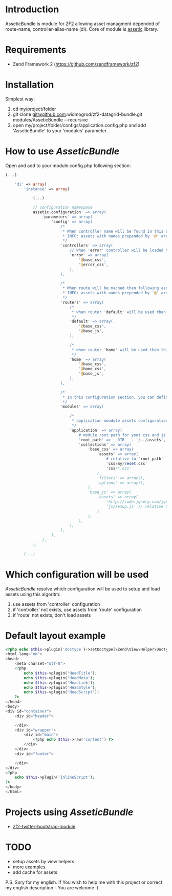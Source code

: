 # Introduction

AsseticBundle is module for ZF2 allowing asset managment depended of route-name, controller-alias-name (di).
Core of module is [assetic](https://github.com/kriswallsmith/assetic) library.

# Requirements

  * Zend Framework 2 (https://github.com/zendframework/zf2)

# Installation

Simplest way:

  1. cd my/project/folder
  2. git clone git@github.com:widmogrod/zf2-datagrid-bundle.git modules/AsseticBundle --recursive
  3. open my/project/folder/configs/application.config.php and add 'AsseticBundle' to your 'modules' parameter.

# How to use _AsseticBundle_

Open and add to your module.config.php following section:

``` php
(...)

    'di' => array(
        'instance' => array(

            (...)

            // configuration namespace
            assetic-configuration' => array(
                'parameters' => array(
                    'config' => array(
                        /*
                         * When controller name will be found in this section then fallowing assets will be loaded:
                         * INFO: assets with names prepended by '@' are alias for specific configuration resource.
                         */
                        'controllers' => array(
                            // when 'error' controller will be loaded then
                            'error' => array(
                                '@base_css',
                                '@error_css',
                            ),
                        ),

                        /*
                         * When route will be mached then following assets will be loaded:
                         * INFO: assets with names prepended by '@' are alias for specific configuration resource.
                         */
                        'routers' => array(
                            /*
                             * when router 'default' will be used then this set of asset will be loaded
                             */
                            'default' => array(
                                '@base_css',
                                '@base_js',
                            ),

                            /*
                             * when router 'home' will be used then this set of asset will be loaded
                             */
                            'home' => array(
                                '@base_css',
                                '@home_css',
                                '@base_js',
                            ),
                        ),

                        /*
                         * In this configuration section, you can define which js, css, resources module have.
                         */
                        'modules' => array(

                            /*
                             * application moodule assets configuration
                             */
                            'application' => array(
                                # module root path for yout css and js files
                                'root_path' => __DIR__ . '/../assets',
                                'collections' => array(
                                    'base_css' => array(
                                        'assets' => array(
                                            # relative to 'root_path'
                                            'css/my/reset.css'
                                            'css/*.css'
                                        ),
                                        'filters' => array(),
                                        'options' => array(),
                                    ),
                                    'base_js' => array(
                                        'assets' => array(
                                            'http://code.jquery.com/jquery-1.5.2.min.js', // global
                                            'js/setup.js' // relative to 'root_path'
                                        )
                                    ),
                                ),
                            ),
                        ),
                    ),
                ),
            ),

        (...)

```

# Which configuration will be used

_AsseticBundle_ resolve which configuration will be used to setup and load assets using this algoritm:

  1. use assets from 'controller' configuration
  2. if 'controller' not exists, use assets from 'route' configuration
  3. if 'route' not exists, don't load assets

# Default layout example

``` php
<?php echo $this->plugin('doctype')->setDoctype(\Zend\View\Helper\Doctype::HTML5); ?>
<html lang="en">
<head>
    <meta charset="utf-8">
    <?php
        echo $this->plugin('HeadTitle');
        echo $this->plugin('HeadMeta');
        echo $this->plugin('HeadLink');
        echo $this->plugin('HeadStyle');
        echo $this->plugin('HeadScript');
    ?>
</head>
<body>
<div id="container">
    <div id="header">

    </div>
    <div id="wrapper">
        <div id="main">
            <?php echo $this->raw('content') ?>
        </div>
    </div>
    <div id="footer">

    </div>
</div>
<?php
    echo $this->plugin('InlineScript');
?>
</body>
</html>
```

# Projects using _AsseticBundle_

  * [zf2-twitter-bootstrap-module](https://github.com/widmogrod/zf2-twitter-bootstrap-module)

# TODO

  * setup assets by view helpers
  * more examples
  * add cache for assets

P.S. Sory for my english. If You wish to help me with this project or correct my english description - You are welcome :)
